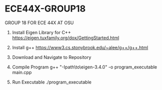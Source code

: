 # ECE44X-GROUP18
GROUP 18 FOR ECE 44X AT OSU

1. Install Eigen Library for C++
https://eigen.tuxfamily.org/dox/GettingStarted.html 

2. Install g++
https://www3.cs.stonybrook.edu/~alee/g++/g++.html

4. Download and Navigate to Repository 

5. Compile Program
g++ "-Ipath\to\eigen-3.4.0" -o program_executable main.cpp

6. Run Executable
./program_executable


